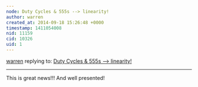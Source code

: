 ```yaml
---
node: Duty Cycles & 555s --> linearity!
author: warren
created_at: 2014-09-18 15:26:48 +0000
timestamp: 1411054008
nid: 11159
cid: 10326
uid: 1
---
```




[warren](../profile/warren) replying to: [Duty Cycles & 555s --> linearity!](../notes/donblair/09-18-2014/duty-cycles-555s-linearity)

----
This is great news!!! And well presented! 